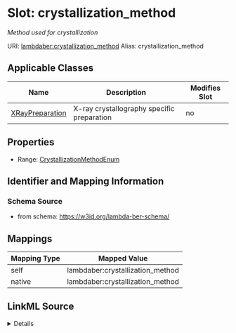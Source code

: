

# Slot: crystallization_method 


_Method used for crystallization_





URI: [lambdaber:crystallization_method](https://w3id.org/lambda-ber-schema/crystallization_method)
Alias: crystallization_method

<!-- no inheritance hierarchy -->





## Applicable Classes

| Name | Description | Modifies Slot |
| --- | --- | --- |
| [XRayPreparation](XRayPreparation.md) | X-ray crystallography specific preparation |  no  |






## Properties

* Range: [CrystallizationMethodEnum](CrystallizationMethodEnum.md)




## Identifier and Mapping Information






### Schema Source


* from schema: https://w3id.org/lambda-ber-schema/




## Mappings

| Mapping Type | Mapped Value |
| ---  | ---  |
| self | lambdaber:crystallization_method |
| native | lambdaber:crystallization_method |




## LinkML Source

<details>
```yaml
name: crystallization_method
description: Method used for crystallization
from_schema: https://w3id.org/lambda-ber-schema/
rank: 1000
alias: crystallization_method
owner: XRayPreparation
domain_of:
- XRayPreparation
range: CrystallizationMethodEnum

```
</details>